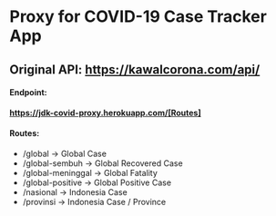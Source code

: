 # Proxy for COVID-19 Case Tracker App
## Original API: https://kawalcorona.com/api/

#### Endpoint:
**https://jdk-covid-proxy.herokuapp.com/[Routes]**

#### Routes:
* /global -> Global Case
* /global-sembuh -> Global Recovered Case
* /global-meninggal -> Global Fatality
* /global-positive -> Global Positive Case
* /nasional -> Indonesia Case
* /provinsi -> Indonesia Case / Province

